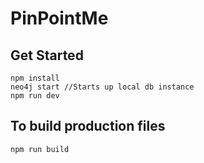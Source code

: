 # PinPointMe

## Get Started
```
npm install
neo4j start //Starts up local db instance
npm run dev
```

## To build production files
```
npm run build
```